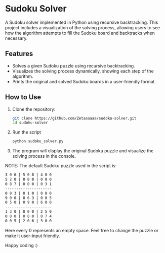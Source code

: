 # Sudoku Solver

A Sudoku solver implemented in Python using recursive backtracking. This project includes a visualization of the solving process, allowing users to see how the algorithm attempts to fill the Sudoku board and backtracks when necessary.

## Features

- Solves a given Sudoku puzzle using recursive backtracking.
- Visualizes the solving process dynamically, showing each step of the algorithm.
- Prints the original and solved Sudoku boards in a user-friendly format.

## How to Use

1. Clone the repository:
   ```bash
   git clone https://github.com/Zetaaaaaa/sudoku-solver.git
   cd sudoku-solver

2. Run the script
   ```bash
   python sudoku_solver.py

3. The program will display the original Sudoku puzzle and visualize the solving process in the console.

NOTE: The default Sudoku puzzle used in the script is:
```markdown
3 0 6 | 5 0 8 | 4 0 0
5 2 0 | 0 0 0 | 0 0 0
0 8 7 | 0 0 0 | 0 3 1
---------------------
0 0 3 | 0 1 0 | 0 8 0
9 0 0 | 8 6 3 | 0 0 5
0 5 0 | 0 9 0 | 6 0 0
---------------------
1 3 0 | 0 0 0 | 2 5 0
0 0 0 | 0 0 0 | 0 7 4
0 0 5 | 2 0 6 | 3 0 0
```
Here every 0 represents an empty space.
Feel free to change the puzzle or make it user-input friendly.

Happy coding :)
